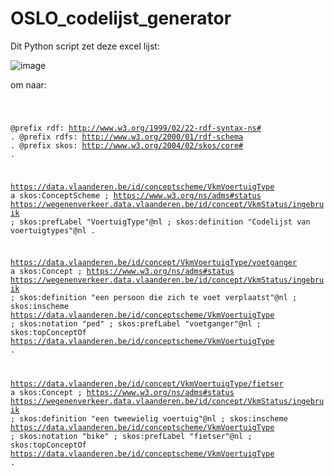 # OSLO_codelijst_generator

Dit Python script zet deze excel lijst:

![image](https://github.com/samuvack/OSLO_codelijst_generator/assets/15192194/1fb9e1e3-066b-417d-86f3-58b7ad99af56)


om naar:

<code>

@prefix rdf: <http://www.w3.org/1999/02/22-rdf-syntax-ns#> .
@prefix rdfs: <http://www.w3.org/2000/01/rdf-schema> .
@prefix skos: <http://www.w3.org/2004/02/skos/core#> .

<https://data.vlaanderen.be/id/conceptscheme/VkmVoertuigType>  a skos:ConceptScheme ;
<https://www.w3.org/ns/adms#status> <https://wegenenverkeer.data.vlaanderen.be/id/concept/VkmStatus/ingebruik> ;
skos:prefLabel "VoertuigType"@nl ;
skos:definition "Codelijst van voertuigtypes"@nl .

<https://data.vlaanderen.be/id/concept/VkmVoertuigType/voetganger>  a skos:Concept ;
<https://www.w3.org/ns/adms#status> <https://wegenenverkeer.data.vlaanderen.be/id/concept/VkmStatus/ingebruik> ;
skos:definition "een persoon die zich te voet verplaatst"@nl ;
skos:inscheme <https://data.vlaanderen.be/id/conceptscheme/VkmVoertuigType> ;
skos:notation "ped" ;
skos:prefLabel "voetganger"@nl ;
skos:topConceptOf <https://data.vlaanderen.be/id/conceptscheme/VkmVoertuigType> .

<https://data.vlaanderen.be/id/concept/VkmVoertuigType/fietser>  a skos:Concept ;
<https://www.w3.org/ns/adms#status> <https://wegenenverkeer.data.vlaanderen.be/id/concept/VkmStatus/ingebruik> ;
skos:definition "een tweewielig voertuig"@nl ;
skos:inscheme <https://data.vlaanderen.be/id/conceptscheme/VkmVoertuigType> ;
skos:notation "bike" ;
skos:prefLabel "fietser"@nl ;
skos:topConceptOf <https://data.vlaanderen.be/id/conceptscheme/VkmVoertuigType> .
</code>

